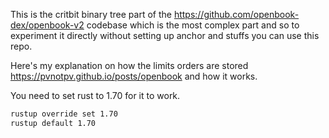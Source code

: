 This is the critbit binary tree part of the <https://github.com/openbook-dex/openbook-v2> codebase which is the most complex part and so to experiment it directly without setting up anchor and stuffs you can use this repo.  

Here's my explanation on how the limits orders are stored <https://pvnotpv.github.io/posts/openbook> and how it works.

You need to set rust to 1.70 for it to work.

```bash
rustup override set 1.70
rustup default 1.70
```
